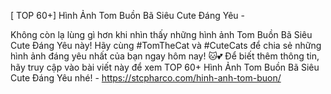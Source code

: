 [ TOP 60+] Hình Ảnh Tom Buồn Bã Siêu Cute Đáng Yêu - 

Không còn lạ lùng gì hơn khi nhìn thấy những hình ảnh Tom Buồn Bã Siêu Cute Đáng Yêu này! Hãy cùng #TomTheCat và #CuteCats để chia sẻ những hình ảnh đáng yêu nhất của bạn ngay hôm nay! 🐱💕 Để biết thêm thông tin, hãy truy cập vào bài viết này để xem TOP 60+ Hình Ảnh Tom Buồn Bã Siêu Cute Đáng Yêu nhé! - https://stcpharco.com/hinh-anh-tom-buon/
